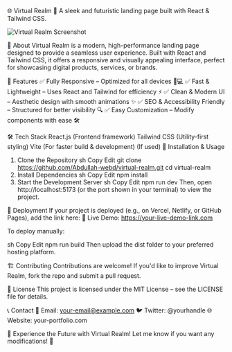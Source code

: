 🌐 Virtual Realm
🚀 A sleek and futuristic landing page built with React & Tailwind CSS.

![Virtual Realm Screenshot]([https://raw.githubusercontent.com/your-username/your-repo/main/assets/screenshot.png](https://wurknlcenuyjzuapizkq.supabase.co/storage/v1/object/public/saveonline//virtualreailm.png))

📌 About
Virtual Realm is a modern, high-performance landing page designed to provide a seamless user experience. Built with React and Tailwind CSS, it offers a responsive and visually appealing interface, perfect for showcasing digital products, services, or brands.

🎨 Features
✅ Fully Responsive – Optimized for all devices 📱💻
✅ Fast & Lightweight – Uses React and Tailwind for efficiency ⚡
✅ Clean & Modern UI – Aesthetic design with smooth animations ✨
✅ SEO & Accessibility Friendly – Structured for better visibility 🔍
✅ Easy Customization – Modify components with ease 🛠️

🛠️ Tech Stack
React.js (Frontend framework)
Tailwind CSS (Utility-first styling)
Vite (For faster build & development) (If used)
📂 Installation & Usage
1. Clone the Repository
sh
Copy
Edit
git clone https://github.com/Abdullah-webd/virtual-realm.git
cd virtual-realm
2. Install Dependencies
sh
Copy
Edit
npm install
3. Start the Development Server
sh
Copy
Edit
npm run dev
Then, open http://localhost:5173 (or the port shown in your terminal) to view the project.

🚀 Deployment
If your project is deployed (e.g., on Vercel, Netlify, or GitHub Pages), add the link here:
🔗 Live Demo: https://your-live-demo-link.com

To deploy manually:

sh
Copy
Edit
npm run build
Then upload the dist folder to your preferred hosting platform.

🏗️ Contributing
Contributions are welcome! If you'd like to improve Virtual Realm, fork the repo and submit a pull request.

📜 License
This project is licensed under the MIT License – see the LICENSE file for details.

📞 Contact
📧 Email: your-email@example.com
🐦 Twitter: @yourhandle
🌐 Website: your-portfolio.com

🚀 Experience the Future with Virtual Realm!
Let me know if you want any modifications! 🚀







